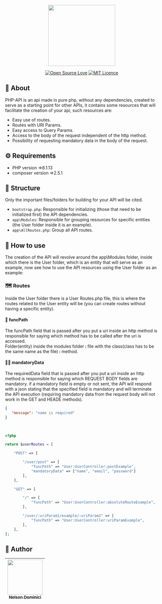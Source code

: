<p align="center" >

<img style="object-fit: cover;" src="https://user-images.githubusercontent.com/89428967/219802149-5f759c02-f575-461e-a777-29e5029d55fe.png" width="220px" height="200px">


</p>

<span align="center" >

[![Open Source Love](https://badges.frapsoft.com/os/v2/open-source.png?v=103)](https://github.com/ellerbrock/open-source-badges/)
[![MIT Licence](https://badges.frapsoft.com/os/mit/mit.svg?v=103)](https://opensource.org/licenses/mit-license.php)

</span>

<h2>🚀 About</h2>
<p>
PHP-API is an api made in pure php, without any dependencies, created to serve as a starting point for other APIs, it contains some resources that will facilitate the creation of your api, such resources are:
<p>

<ul>
  <li>Easy use of routes.</li>
  <li>Routes with URI Params.</li>
  <li>Easy access to Query Params.</li>
  <li>Access to the body of the request independent of the http method.</li>
  <liBody data protected against xss attacks.</li>
  <li>Possibility of requesting mandatory data in the body of the request.</li>
</ul>

<h2>⚙ Requirements</h2>
<ul>
  <li>PHP version =>8.1.13</li>
  <li>composer version =>2.5.1</li>
</ul>

## 🌱 Structure

<p>
Only the important files/folders for building for your API will be cited.
</p>

- `bootstrap.php`: Responsible for initializing (those that need to be initialized first) the API dependencies.
- `app\Modules`: Responsible for grouping resources for specific entities (the User folder inside it is an example).
- `app\AllRoutes.php`: Group all API routes.

## 🌿 How to use

<p>

The creation of the API will revolve around the app\Modules folder, inside which there is the User folder, which is an entity that will serve as an example, now see how to use the API resources using the User folder as an example:

</p>

### 🗺 Routes
<p>

Inside the User folder there is a User Routes.php file, this is where the routes related to the User entity will be (you can create routes without having a specific entity).

</p>


#### 📝 funcPath
<p>
The funcPath field that is passed after you put a uri inside an http method is responsible for saying which method has to be called after the uri is accessed. <br>
	Folder(entity) inside the modules folder<b> : </b> file with the class(class has to be the same name as the file)<b> : </b> method.
</p>

#### 👮‍♂️ mandatoryData
<p>
The requiredData field that is passed after you put a uri inside an http method is responsible for saying which REQUEST BODY fields are mandatory. if a mandatory field is empty or not sent, the API will respond with a json stating that the specified field is mandatory and will terminate the API execution (requiring mandatory data from the request body will not work in the GET and HEADE methods).
</p>

```json
{
   "message": "name is required"
}
```
<br>

```php
<?php

return $userRoutes = [

	"POST" => [

		"/user/post" => [	
			"funcPath" => "User:UserController:postExample",
			"mandatoryData" => ["name", "email", "password"]
		],
	],

	"GET" => [

		"/" => [	
			"funcPath" => "User:UserController:absoluteRouteExample",
		],

		"/user/:uriParam1/example/:uriParam2" => [	
			"funcPath" => "User:UserController:uriParamExample",
		],
	],
];

```


<h2>🧷 Author</h2>

| [<img src="https://avatars.githubusercontent.com/Nelson-Dominici" width=115><br><sub>Nelson Dominici</sub>](https://github.com/Nelson-Dominici) |
| :---: |
